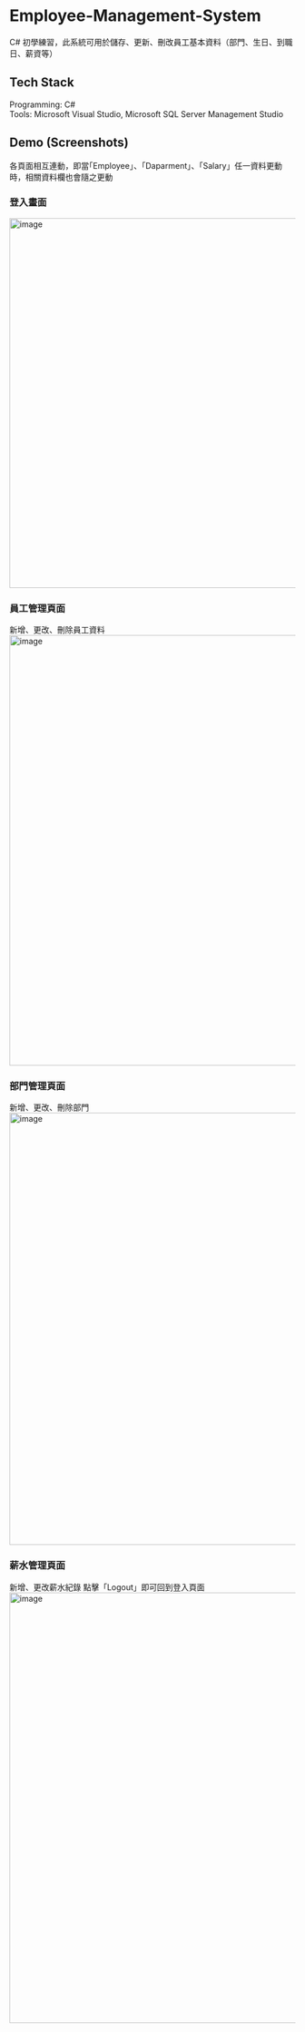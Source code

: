 # Employee-Management-System
C# 初學練習，此系統可用於儲存、更新、刪改員工基本資料（部門、生日、到職日、薪資等）
## Tech Stack
Programming: C# <br> Tools: Microsoft Visual Studio, Microsoft SQL Server Management Studio
## Demo (Screenshots)
各頁面相互連動，即當｢Employee」、「Daparment」、「Salary」任一資料更動時，相關資料欄也會隨之更動
### 登入畫面
<img width="652" alt="image" src="https://github.com/BettyJ1020/Employee-Management-System/assets/85823608/c734c07d-e005-4510-98d7-99713a8ebb1c">

### 員工管理頁面
新增、更改、刪除員工資料
<img width="759" alt="image" src="https://github.com/BettyJ1020/Employee-Management-System/assets/85823608/e5e6f4a9-180c-48fd-838e-f3bf0e4f63fc">

### 部門管理頁面
新增、更改、刪除部門
<img width="762" alt="image" src="https://github.com/BettyJ1020/Employee-Management-System/assets/85823608/40f07553-a2ff-49d3-8737-c0aa27c0f30a">

### 薪水管理頁面
新增、更改薪水紀錄
點擊「Logout」即可回到登入頁面
<img width="759" alt="image" src="https://github.com/BettyJ1020/Employee-Management-System/assets/85823608/5e9cb266-4d7f-4401-8550-5a975490cf95">

